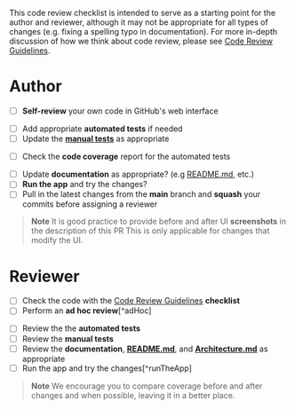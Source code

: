 <!-- NOTE: Do not modify these when initially opening the pull request.  This is a checklist template that you tick off AFTER the pull request is created. -->

This code review checklist is intended to serve as a starting point for the author and reviewer, although it may not be appropriate for all types of changes (e.g. fixing a spelling typo in documentation).  For more in-depth discussion of how we think about code review, please see [Code Review Guidelines](../blob/main/docs/CODE_REVIEW_GUIDELINES.md).

# Author

- [ ] **Self-review** your own code in GitHub's web interface
<!-- Code often looks different when reviewing the diff in a browser, making it easier to spot potential bugs. -->
- [ ] Add appropriate **automated tests** if needed
- [ ] Update the [**manual tests**](../blob/main/docs/testing/manual_testing) as appropriate
<!-- While we aim for automated testing of the application, some aspects require manual testing. If you had to manually test something during development of this pull request, write those steps down. -->
- [ ] Check the **code coverage** report for the automated tests
<!-- While we are not looking for perfect coverage, the tool can point out potential cases that have been missed. **Code coverage** can be generated with: `./gradlew check` for Kotlin modules and `./gradlew connectedCheck -PIS_ANDROID_INSTRUMENTATION_TEST_COVERAGE_ENABLED=true` for Android modules. -->
- [ ] Update **documentation** as appropriate? (e.g [README.md](../blob/main/README.md), etc.)
- [ ] **Run the app** and try the changes?
- [ ] Pull in the latest changes from the **main** branch and **squash** your commits before assigning a reviewer
<!-- Having your code up to date and squashed will make it easier for others to review. Use best judgement when squashing commits, as some changes (such as refactoring) might be easier to review as a separate commit. -->

> **Note**
> It is good practice to provide before and after UI  **screenshots** in the description of this PR This is only applicable for changes that modify the UI.

# Reviewer

- [ ] Check the code with the [Code Review Guidelines](../blob/main/docs/CODE_REVIEW_GUIDELINES.md) **checklist**
- [ ] Perform an **ad hoc review**[^adHoc]
<!-- In addition to a first pass using the code review guidelines, do a second pass using your best judgement and experience which may identify additional questions or comments. Research shows that code review is most effective when done in multiple passes, where reviewers look for different things through each pass. -->
- [ ] Review the the **automated tests**
- [ ] Review the **manual tests**
- [ ] Review the **documentation**, [**README.md**](../blob/main/README.md), and [**Architecture.md**](../blob/main/docs/Architecture.md) as appropriate
- [ ] Run the app and try the changes[^runTheApp]
<!-- While the CI server runs the app to look for build failures or crashes, humans running the app are more likely to notice unexpected log messages, UI inconsistencies, or bad output data. Perform this step last, after verifying the code changes are safe to run locally. -->

> **Note**
> We encourage you to compare coverage before and after changes and when possible, leaving it in a better place.
